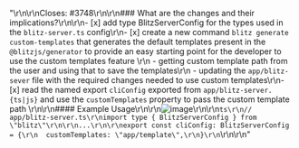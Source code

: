 "<!--\r\nThanks for opening a PR! Your contribution is much appreciated.\r\nTo make sure your PR is handled as smoothly as possible please:\r\n - Link issue via \"Closes #[issue_number]\r\n - Choose & follow the right checklist for the change that you're making:\r\n-->\r\n\r\nCloses: #3748\r\n\r\n### What are the changes and their implications?\r\n\r\n- [x] add type BlitzServerConfig for the types used in the ```blitz-server.ts``` config\r\n- [x] create a new command ```blitz generate custom-templates```  that generates the default templates present in the ```@blitzjs/generator``` to provide an easy starting point for the developer to use the custom templates feature \r\n   - getting custom template path from the user and using that to save the templates\r\n   - updating the ```app/blitz-sever``` file with the required changes needed to use custom templates\r\n- [x] read the named export ```cliConfig``` exported from ```app/blitz-server.{ts|js}``` and use the ```customTemplates``` property to pass the custom template path \r\n\r\n#### Example Usage\r\n\r\n![image](https://user-images.githubusercontent.com/83594610/193023097-822f364a-cfc9-47b1-86e1-712d88679f5e.png)\r\n\r\n```ts\r\n// app/blitz-server.ts\r\nimport type { BlitzServerConfig } from \"blitz\"\r\n\r\n...\r\n\r\nexport const cliConfig: BlitzServerConfig = {\r\n  customTemplates: \"app/template\",\r\n}\r\n```\r\n\r\n"